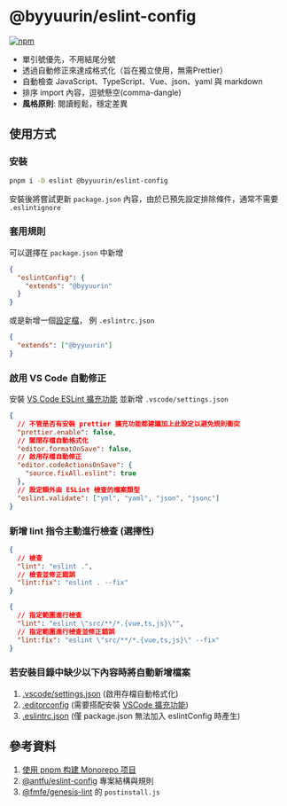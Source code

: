 # @byyuurin/eslint-config

[![npm](https://img.shields.io/npm/v/@byyuurin/eslint-config?color=a1b858&label=)](https://npmjs.com/package/@byyuurin/eslint-config)

- 單引號優先，不用結尾分號
- 透過自動修正來達成格式化（旨在獨立使用，無需Prettier）
- 自動檢查 JavaScript、TypeScript、Vue、json、yaml 與 markdown
- 排序 import 內容，逗號懸空(comma-dangle)
- **風格原則**: 閱讀輕鬆，穩定差異

## 使用方式

### 安裝

```bash
pnpm i -D eslint @byyuurin/eslint-config
```

安裝後將嘗試更新 `package.json` 內容，由於已預先設定排除條件，通常不需要 `.eslintignore`


### 套用規則

可以選擇在 `package.json` 中新增

```json
{
  "eslintConfig": {
    "extends": "@byyuurin"
  }
}
```

或是新增一個[設定檔](https://eslint.org/docs/latest/user-guide/configuring/configuration-files)，
例 `.eslintrc.json`

```json
{
  "extends": ["@byyuurin"]
}
```

### 啟用 VS Code 自動修正

安裝 [VS Code ESLint 擴充功能](https://marketplace.visualstudio.com/items?itemName=dbaeumer.vscode-eslint) 並新增 `.vscode/settings.json`

```json
{
  // 不管是否有安裝 prettier 擴充功能都建議加上此設定以避免規則衝突
  "prettier.enable": false,
  // 關閉存檔自動格式化
  "editor.formatOnSave": false,
  // 啟用存檔自動修正
  "editor.codeActionsOnSave": {
    "source.fixAll.eslint": true
  },
  // 設定額外由 ESLint 檢查的檔案類型
  "eslint.validate": ["yml", "yaml", "json", "jsonc"]
}
```

### 新增 lint 指令主動進行檢查 (選擇性)

```json
{
  // 檢查
  "lint": "eslint .",
  // 檢查並修正錯誤
  "lint:fix": "eslint . --fix"
}
```

```json
{
  // 指定範圍進行檢查
  "lint": "eslint \"src/**/*.{vue,ts,js}\"",
  // 指定範圍進行檢查並修正錯誤
  "lint:fix": "eslint \"src/**/*.{vue,ts,js}\" --fix"
}
```

### 若安裝目錄中缺少以下內容時將自動新增檔案

1. [.vscode/settings.json](#啟用-VS-Code-自動修正) (啟用存檔自動格式化)
2. [.editorconfig](./.editorconfig) (需要搭配安裝 [VSCode 擴充功能](https://marketplace.visualstudio.com/items?itemName=EditorConfig.EditorConfig))
3. [.eslintrc.json](#套用規則) (僅 package.json 無法加入 eslintConfig 時產生)

## 參考資料

1. [使用 pnpm 构建 Monorepo 项目](https://zhuanlan.zhihu.com/p/373935751)
2. [@antfu/eslint-config](https://github.com/antfu/eslint-config) 專案結構與規則
3. [@fmfe/genesis-lint](https://github.com/fmfe/genesis/tree/master/packages/genesis-lint) 的 `postinstall.js`
